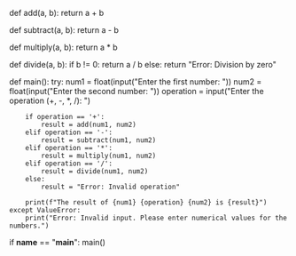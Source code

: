 def add(a, b):
    return a + b

def subtract(a, b):
    return a - b

def multiply(a, b):
    return a * b

def divide(a, b):
    if b != 0:
        return a / b
    else:
        return "Error: Division by zero"

def main():
    try:
        num1 = float(input("Enter the first number: "))
        num2 = float(input("Enter the second number: "))
        operation = input("Enter the operation (+, -, *, /): ")

        if operation == '+':
            result = add(num1, num2)
        elif operation == '-':
            result = subtract(num1, num2)
        elif operation == '*':
            result = multiply(num1, num2)
        elif operation == '/':
            result = divide(num1, num2)
        else:
            result = "Error: Invalid operation"

        print(f"The result of {num1} {operation} {num2} is {result}")
    except ValueError:
        print("Error: Invalid input. Please enter numerical values for the numbers.")

if __name__ == "__main__":
    main()

